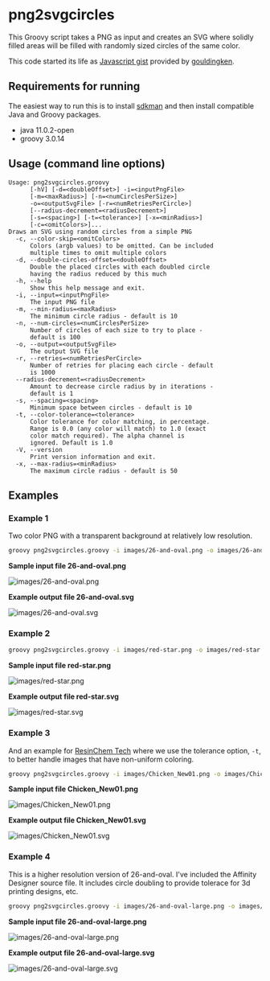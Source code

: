 # png2svgcircles

This Groovy script takes a PNG as input and creates an SVG where
solidly filled areas will be filled with randomly sized
circles of the same color.

This code started its life as [Javascript gist](https://gist.github.com/gouldingken/8d0b7a05b0b0156da3b8) provided by
[gouldingken](https://gist.github.com/gouldingken). 

## Requirements for running

The easiest way to run this is to install [sdkman](https://sdkman.io/)
and then install compatible Java and Groovy packages.
* java 11.0.2-open
* groovy 3.0.14

## Usage (command line options)

```
Usage: png2svgcircles.groovy 
      [-hV] [-d=<doubleOffset>] -i=<inputPngFile>
      [-m=<maxRadius>] [-n=<numCirclesPerSize>]
      -o=<outputSvgFile> [-r=<numRetriesPerCircle>]
      [--radius-decrement=<radiusDecrement>]
      [-s=<spacing>] [-t=<tolerance>] [-x=<minRadius>]
      [-c=<omitColors>]...
Draws an SVG using random circles from a simple PNG
  -c, --color-skip=<omitColors>
      Colors (argb values) to be omitted. Can be included
      multiple times to omit multiple colors
  -d, --double-circles-offset=<doubleOffset>
      Double the placed circles with each doubled circle
      having the radius reduced by this much
  -h, --help
      Show this help message and exit.
  -i, --input=<inputPngFile>
      The input PNG file
  -m, --min-radius=<maxRadius>
      The minimum circle radius - default is 10
  -n, --num-circles=<numCirclesPerSize>
      Number of circles of each size to try to place -
      default is 100
  -o, --output=<outputSvgFile>
      The output SVG file
  -r, --retries=<numRetriesPerCircle>
      Number of retries for placing each circle - default
      is 1000
  --radius-decrement=<radiusDecrement>
      Amount to decrease circle radius by in iterations -
      default is 1
  -s, --spacing=<spacing>
      Minimum space between circles - default is 10
  -t, --color-tolerance=<tolerance>
      Color tolerance for color matching, in percentage.
      Range is 0.0 (any color will match) to 1.0 (exact
      color match required). The alpha channel is
      ignored. Default is 1.0
  -V, --version
      Print version information and exit.
  -x, --max-radius=<minRadius>
      The maximum circle radius - default is 50
```

## Examples

### Example 1

Two color PNG with a transparent background at relatively low resolution.

```bash
groovy png2svgcircles.groovy -i images/26-and-oval.png -o images/26-and-oval.svg -s 5 -m 5 -x 30 -c -1
```

**Sample input file 26-and-oval.png**

![images/26-and-oval.png](images/26-and-oval.png)

**Example output file 26-and-oval.svg**

![images/26-and-oval.svg](images/26-and-oval.svg)

### Example 2

```bash
groovy png2svgcircles.groovy -i images/red-star.png -o images/red-star.svg -s 2 -m 5 -x 30 -c 0
```

**Sample input file red-star.png**

![images/red-star.png](images/red-star.png)

**Example output file red-star.svg**

![images/red-star.svg](images/red-star.svg)

### Example 3

And an example for [ResinChem Tech](https://www.youtube.com/@ResinChemTech) where we use the tolerance option, `-t`, to better handle images that have non-uniform coloring.

```bash
groovy png2svgcircles.groovy -i images/Chicken_New01.png -o images/Chicken_New01.svg -s 1 -m 2 -x 20 -t 0.5
```

**Sample input file Chicken_New01.png**

![images/Chicken_New01.png](images/Chicken_New01.png)

**Example output file Chicken_New01.svg**

![images/Chicken_New01.svg](images/Chicken_New01.svg)

### Example 4

This is a higher resolution version of 26-and-oval. I've included the Affinity Designer source file. It includes circle doubling to provide tolerace for 3d printing designs, etc.

```bash
groovy png2svgcircles.groovy -i images/26-and-oval-large.png -o images/26-and-oval-large.svg -s 10 -m 20 -x 120 -c -1 -d 1 --radius-decrement 5
```

**Sample input file 26-and-oval-large.png**

![images/26-and-oval-large.png](images/26-and-oval-large.png)

**Example output file 26-and-oval-large.svg**

![images/26-and-oval-large.svg](images/26-and-oval-large.svg)

